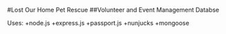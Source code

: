 #Lost Our Home Pet Rescue
##Volunteer and Event Management Databse

Uses:
+node.js
+express.js
+passport.js
+nunjucks
+mongoose